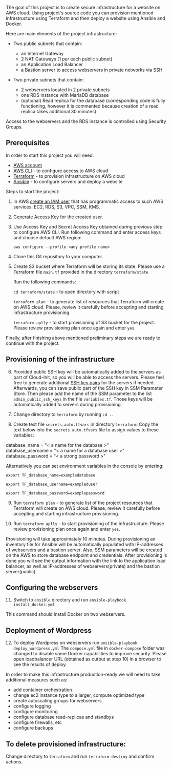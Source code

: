 The goal of this project is to create secure infrastructure for a website on AWS cloud.
Using project's source code you can provision mentioned infrastructure using Terraform and then deploy a website using Ansible and Docker.

Here are main elements of the project infrastructure:

* Two public subnets that contain:
    - an Internet Gateway
    - 2 NAT Gateways (1 per each public subnet)
    - an Application Load Balancer
    - a Bastion server to access webservers in private networks via SSH


* Two private subnets that contain:
    - 2 webservers located in 2 private subnets
    - one RDS instance with MariaDB database
    - (optional) Read replica for the database (corresponding code is fully functioning, however it is commented because creation of a read replica takes additional 30 minutes)

Access to the webservers and the RDS instance is controlled using Security Groups.

## **Prerequisites**

In order to start this project you will need:
- [AWS account](https://aws.amazon.com/free/)
- [AWS CLI](https://docs.aws.amazon.com/cli/latest/userguide/getting-started-install.html) - to configure access to AWS cloud
- [Terraform](https://developer.hashicorp.com/terraform/downloads) - to provision infrastructure on AWS cloud
- [Ansible](https://docs.ansible.com/ansible/latest/installation_guide/index.html) - to configure servers and deploy a website

Steps to start the project:

1. In AWS [create an IAM user](https://docs.aws.amazon.com/IAM/latest/UserGuide/id_users_create.html) that has programmatic access to such AWS services: EC2, RDS, S3, VPC, SSM, KMS.


2. [Generate Access Key](https://docs.aws.amazon.com/IAM/latest/UserGuide/id_credentials_access-keys.html) for the created user.


3. Use Access Key and Secret Access Key obtained during previous step to configure AWS CLI. 
   Run following command and enter access keys and choose default AWS region:

    `aws configure --profile <any profile name>`


4. Clone this Git repository to your computer.


5. Create S3 bucket where Terraform will be storing its state. 
   Please use a Terraform file `main.tf` provided in the directory `terraform/state`
    
   Run the following commands:
   
    `cd terraform/state` - to open directory with script
   
    `terraform plan` - to generate list of resources that Terraform will create on AWS cloud. Please, review it carefully before accepting and starting infrastructure provisioning.
    
    `terraform aplly` - to start provisioning of S3 bucket for the project. Please review provisioning plan once again and enter `yes`.
    
Finally, after finishing above mentioned preliminary steps we are ready to continue with the project.

## **Provisioning of the infrastructure**

6. Provided public SSH key will be automatically added to the servers as part of Cloud-Init, so you will be able to access the servers.
Please feel free to generate additional [SSH key pairs](https://docs.aws.amazon.com/AWSEC2/latest/UserGuide/create-key-pairs.html) for the servers if needed.
   Afterwards, you can save public part of the SSH key in SSM Parameter Store. Then please add the name of the SSM parameter to the list `admin_public_ssh_keys` in the file `variables.tf`.
   Those keys will be automatically added to servers during provisioning.


7. Change directory to `terraform` by running `cd ..`

   
8. Create text file `secrets.auto.tfvars` in directory `terraform`.
Copy the text below into the `secrets.auto.tfvars` file to assign values to these variables:
   
database_name     = "< a name for the database >"        
   database_username = "< a name for a database user >"               
   database_password = "< a strong password >"
   
Alternatively you can set environment variables in the console by entering:

`export TF_database_name=exampledatabase`

`export TF_database_username=exampleduser`

`export TF_database_password=examplepassword`
    
9. Run `terraform plan` - to generate list of the project resources that Terraform will create on AWS cloud. Please, review it carefully before accepting and starting infrastructure provisioning.


10. Run `terraform aplly` - to start provisioning of the infrastructure. Please review provisioning plan once again and enter `yes`.

Provisioning will take approximately 10 minutes. During provisioning an inventory file for Ansible will be automatically populated with IP-addresses of webservers and a bastion server.
Also, SSM parameters will be created on the AWS to store database endpoint and credentials.
After provisioning is done you will see the output information with the link to the application load balancer, as well as IP-addresses of webservers(private) and the bastion server(public).

## **Configuring the webservers**

11. Switch to `ansible` directory and run `ansible-playbook install_docker.yml`

This command should install Docker on two webservers.

## **Deployment of Wordpress**

12. To deploy Wordpress on webservers run `ansible-playbook deploy_wordpress.yml`
The `compose.yml` file in `docker-compose` folder was changed to disable some Docker capabilities to improve security. 
    Please open loadbalancer URL (obtained as output at step 10) in a browser to see the results of deploy.
    
In order to make this infrastructure production-ready we will need to take additional measures such as:

- add container orchestration
- change ec2 instance type to a larger, compute optimized type
- create autoscaling groups for webservers
- configure logging
- configure monitoring
- configure database read-replicas and standbys
- configure firewalls, etc
- configure backups

## **To delete provisioned infrastructure:**

Change directory to `terraform`
and run `terraform destroy` and confirm actions.